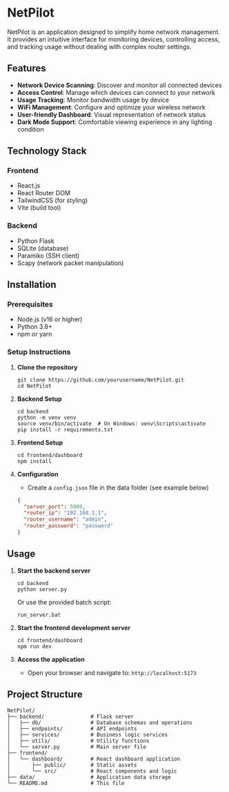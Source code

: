 # NetPilot

NetPilot is an application designed to simplify home network management. It provides an intuitive interface for monitoring devices, controlling access, and tracking usage without dealing with complex router settings.

## Features

- **Network Device Scanning**: Discover and monitor all connected devices
- **Access Control**: Manage which devices can connect to your network
- **Usage Tracking**: Monitor bandwidth usage by device
- **WiFi Management**: Configure and optimize your wireless network
- **User-friendly Dashboard**: Visual representation of network status
- **Dark Mode Support**: Comfortable viewing experience in any lighting condition

## Technology Stack

### Frontend
- React.js
- React Router DOM
- TailwindCSS (for styling)
- Vite (build tool)

### Backend
- Python Flask
- SQLite (database)
- Paramiko (SSH client)
- Scapy (network packet manipulation)

## Installation

### Prerequisites
- Node.js (v16 or higher)
- Python 3.8+
- npm or yarn

### Setup Instructions

1. **Clone the repository**
   ```
   git clone https://github.com/yourusername/NetPilot.git
   cd NetPilot
   ```

2. **Backend Setup**
   ```
   cd backend
   python -m venv venv
   source venv/bin/activate  # On Windows: venv\Scripts\activate
   pip install -r requirements.txt
   ```

3. **Frontend Setup**
   ```
   cd frontend/dashboard
   npm install
   ```

4. **Configuration**
   - Create a `config.json` file in the data folder (see example below)
   ```json
   {
     "server_port": 5000,
     "router_ip": "192.168.1.1",
     "router_username": "admin",
     "router_password": "password"
   }
   ```

## Usage

1. **Start the backend server**
   ```
   cd backend
   python server.py
   ```
   Or use the provided batch script:
   ```
   run_server.bat
   ```

2. **Start the frontend development server**
   ```
   cd frontend/dashboard
   npm run dev
   ```

3. **Access the application**
   - Open your browser and navigate to: `http://localhost:5173`

## Project Structure

```
NetPilot/
├── backend/               # Flask server
│   ├── db/                # Database schemas and operations
│   ├── endpoints/         # API endpoints
│   ├── services/          # Business logic services
│   ├── utils/             # Utility functions
│   └── server.py          # Main server file
├── frontend/
│   └── dashboard/         # React dashboard application
│       ├── public/        # Static assets
│       └── src/           # React components and logic
├── data/                  # Application data storage
└── README.md              # This file
```

